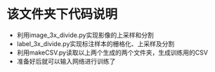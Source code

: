 # 该文件夹下代码说明
* 利用image_3x_divide.py实现影像的上采样和分割
* label_3x_divide.py实现标注样本的栅格化、上采样及分割
* 利用makeCSV.py读取以上两个生成的两个文件夹，生成训练用的CSV
* 准备好后就可以输入网络进行训练了
